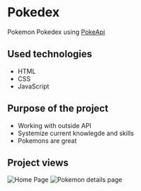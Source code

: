 # Pokedex
Pokemon Pokedex using [PokeApi](https://pokeapi.co/docs/v2)

## Used technologies
* HTML
* CSS
* JavaScript

## Purpose of the project
* Working with outside API
* Systemize current knowlegde and skills
* Pokemons are great 

## Project views

![Home Page](https://cdn.discordapp.com/attachments/751338870360113155/751338958050295878/homePage.png)
![Pokemon details page](https://cdn.discordapp.com/attachments/751338870360113155/751338944423264316/details.png)
